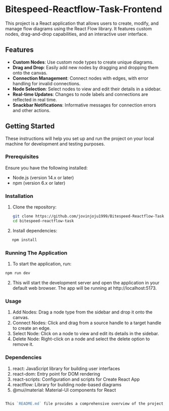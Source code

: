# Bitespeed-Reactflow-Task-Frontend

This project is a React application that allows users to create, modify, and manage flow diagrams using the React Flow library. It features custom nodes, drag-and-drop capabilities, and an interactive user interface.

## Features

- **Custom Nodes**: Use custom node types to create unique diagrams.
- **Drag and Drop**: Easily add new nodes by dragging and dropping them onto the canvas.
- **Connection Management**: Connect nodes with edges, with error handling for invalid connections.
- **Node Selection**: Select nodes to view and edit their details in a sidebar.
- **Real-time Updates**: Changes to node labels and connections are reflected in real time.
- **Snackbar Notifications**: Informative messages for connection errors and other actions.

## Getting Started

These instructions will help you set up and run the project on your local machine for development and testing purposes.

### Prerequisites

Ensure you have the following installed:

- Node.js (version 14.x or later)
- npm (version 6.x or later)

### Installation

1. Clone the repository:

   ```bash
   git clone https://github.com/jovinjoju1999/Bitespeed-Reactflow-Task-Frontend.git
   cd bitespeed-reactflow-task

   ```

2. Install dependencies:

```bash
   npm install

```

### Running The Application

1. To start the application, run:

```bash
npm run dev

```

2. This will start the development server and open the application in your default web browser. The app will be running at http://localhost:5173.

### Usage

1. Add Nodes: Drag a node type from the sidebar and drop it onto the canvas.
2. Connect Nodes: Click and drag from a source handle to a target handle to create an edge.
3. Select Node: Click on a node to view and edit its details in the sidebar.
4. Delete Node: Right-click on a node and select the delete option to remove it.

### Dependencies

1. react: JavaScript library for building user interfaces
2. react-dom: Entry point for DOM rendering
3. react-scripts: Configuration and scripts for Create React App
4. reactflow: Library for building node-based diagrams
5. @mui/material: Material-UI components for React

```go

This `README.md` file provides a comprehensive overview of the project, including installation instructions, usage guidelines, and error handling messages. Adjust the repository URL and other specifics as needed.


```
